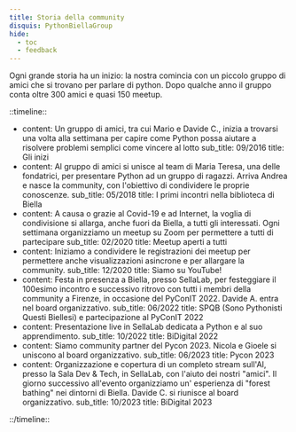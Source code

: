```yaml
---
title: Storia della community
disquis: PythonBiellaGroup
hide:
  - toc
  - feedback
---
```


Ogni grande storia ha un inizio: la nostra comincia con un piccolo gruppo di amici che si trovano per parlare di python. Dopo qualche anno il gruppo conta oltre 300 amici e quasi 150 meetup.

::timeline::

- content: Un gruppo di amici, tra cui Mario e Davide C., inizia a trovarsi una volta alla settimana per capire come Python possa aiutare a risolvere problemi semplici come vincere al lotto
  sub_title: 09/2016
  title: Gli inizi
- content: Al gruppo di amici si unisce al team di Maria Teresa, una delle fondatrici, per presentare Python ad un gruppo di ragazzi.   Arriva Andrea e nasce la community, con l'obiettivo di condividere le proprie conoscenze.
  sub_title: 05/2018
  title: I primi incontri nella biblioteca di Biella
- content: A causa o grazie al Covid-19 e ad Internet, la voglia di condivisione si allarga, anche fuori da Biella, a tutti gli interessati. Ogni settimana organizziamo un meetup su Zoom per permettere a tutti di partecipare
  sub_title: 02/2020
  title: Meetup aperti a tutti
- content: Iniziamo a condividere le registrazioni dei meetup per permettere anche visualizzazioni asincrone e per allargare la community.
  sub_title: 12/2020
  title: Siamo su YouTube!
- content: Festa in presenza a Biella, presso SellaLab, per festeggiare il 100esimo incontro e successivo ritrovo con tutti i membri  della community a Firenze, in occasione del PyConIT 2022. Davide A. entra nel board organizzativo.
  sub_title: 06/2022
  title: SPQB (Sono Pythonisti Questi Biellesi) e partecipazione al PyConIT 2022
- content: Presentazione live in SellaLab dedicata a Python e al suo apprendimento.
  sub_title: 10/2022 
  title: BiDigital 2022
- content: Siamo community partner del Pycon 2023. Nicola e Gioele si uniscono al board organizzativo.
  sub_title: 06/2023
  title: Pycon 2023
- content: Organizzazione e copertura di un completo stream sull'AI, presso la Sala Dev & Tech, in SellaLab, con l'aiuto dei nostri "amici". Il giorno successivo all'evento organizziamo un' esperienza di "forest bathing" nei dintorni di Biella. Davide C. si riunisce al board organizzativo.
  sub_title: 10/2023
  title: BiDigital 2023

::/timeline::